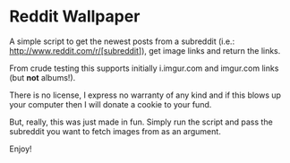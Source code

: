 Reddit Wallpaper
=================

A simple script to get the newest posts from a subreddit (i.e.: http://www.reddit.com/r/[subreddit]),
get image links and return the links.

From crude testing this supports initially i.imgur.com and imgur.com links (but **not** albums!).

There is no license, I express no warranty of any kind and if this blows up your computer then I will donate a cookie to your fund.

But, really, this was just made in fun.  Simply run the script and pass the subreddit you want to fetch images from as an argument.

Enjoy!
